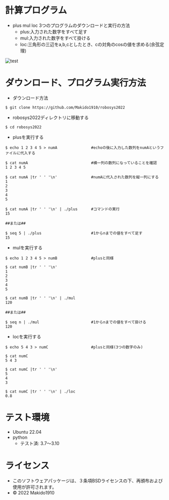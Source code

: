 # 計算プログラム

* plus mul loc 3つのプログラムのダウンロードと実行の方法
  * plus:入力された数字をすべて足す
  * mul:入力された数字をすべて掛ける
  * loc:三角形の三辺をa,b,cとしたとき、cの対角のcosの値を求める(余弦定理)
 
![test](https://github.com/Makido1910/robosys2022/actions/workflows/test.yml/badge.svg)

# ダウンロード、プログラム実行方法

* ダウンロード方法

```
$ git clone https://github.com/Makido1910/robosys2022
```

* robosys2022ディレクトリに移動する

```
$ cd robosys2022
```

* plusを実行する

```
$ echo 1 2 3 4 5 > numA               #echoの後に入力した数列をnumAというファイルに代入する

$ cat numA                            #横一列の数列になっていることを確認
1 2 3 4 5

$ cat numA |tr ' ' '\n'               #numAに代入された数列を縦一列にする
1
2
3
4
5

$ cat numA |tr ' ' '\n' | ./plus      #コマンドの実行
15

##または##

$ seq 5 | ./plus                      #1からnまでの値をすべて足す
15
```

* mulを実行する

```
$ echo 1 2 3 4 5 > numB               #plusと同様

$ cat numB |tr ' ' '\n'
1
2
3
4
5

$ cat numB |tr ' ' '\n' | ./mul
120

##または##

$ seq n | ./mul                       #1からnまでの値をすべて掛ける
120
```

* locを実行する

```
$ echo 5 4 3 > numC                   #plusと同様(3つの数字のみ)

$ cat numC
5 4 3

$ cat numC |tr ' ' '\n'
5
4
3

$ cat numC |tr ' ' '\n' | ./loc
0.8
```

# テスト環境
* Ubuntu 22.04
* python
  * テスト済: 3.7～3.10

# ライセンス
* このソフトウェアパッケージは、３条項BSDライセンスの下、再頒布および使用が許可されます。
* © 2022 Makido1910
